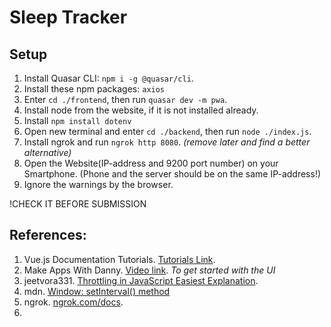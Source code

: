 # Sleep Tracker
## Setup
1. Install Quasar CLI: `npm i -g @quasar/cli`.
2. Install these npm packages: `axios`
3. Enter `cd ./frontend`, then run `quasar dev -m pwa`.
4. Install node from the website, if it is not installed already. 
5. Install `npm install dotenv`
6. Open new terminal and enter `cd ./backend`, then run `node ./index.js`. 
7. Install ngrok and run `ngrok http 8080`. *(remove later and find a better alternative)*
8. Open the Website(IP-address and 9200 port number) on your Smartphone. (Phone and the server should be on the same IP-address!)
9. Ignore the warnings by the browser. 

!CHECK IT BEFORE SUBMISSION

## References:
1. Vue.js Documentation Tutorials. [Tutorials Link](https://vuejs.org/tutorial/). 
2. Make Apps With Danny. [Video link](https://www.youtube.com/watch?v=PjCqsf87Z1Y). *To get started with the UI*
3. jeetvora331. [Throttling in JavaScript Easiest Explanation](https://dev.to/jeetvora331/throttling-in-javascript-easiest-explanation-1081). 
4. mdn. [Window: setInterval() method](https://developer.mozilla.org/en-US/docs/Web/API/Window/setInterval)
5. ngrok. [ngrok.com/docs](https://ngrok.com/docs). 
6. 